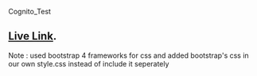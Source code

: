 Cognito_Test
## [Live Link](https://objective-colden-91010e.netlify.app/).

Note : used bootstrap 4 frameworks for css and added bootstrap's css in our own style.css instead of include it seperately
